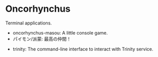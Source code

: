 # Oncorhynchus
Terminal applications.
- oncorhynchus-masou: A little console game.
- パイモン/派蒙: 最高の仲間！

* trinity: The command-line interface to interact with Trinity service.
